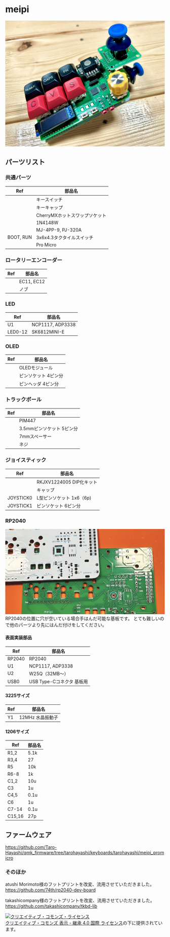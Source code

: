# meipi
![](img/meipi.jpeg)

## パーツリスト

### 共通パーツ
|Ref|部品名|
|-|-|
||キースイッチ|
||キーキャップ|
||CherryMXホットスワップソケット|
||1N4148W|
||MJ-4PP-9, PJ-320A|
|BOOT, RUN|3x6x4.3タクタイルスイッチ|
||Pro Micro|

### ロータリーエンコーダー
|Ref|部品名|
|-|-|
||EC11, EC12|
||ノブ|

### LED
|Ref|部品名|
|-|-|
|U1|NCP1117, ADP3338|
|LED0-12|SK6812MINI-E|

### OLED
|Ref|部品名|
|-|-|
||OLEDモジュール|
||ピンソケット 4ピン分|
||ピンヘッダ 4ピン分|

### トラックボール
|Ref|部品名|
|-|-|
||PIM447|
||3.5mmピンソケット 5ピン分|
||7mmスペーサー|
||ネジ|

### ジョイスティック
|Ref|部品名|
|-|-|
||RKJXV1224005 DIP化キット|
||キャップ|
|JOYSTICK0|L型ピンソケット 1x6（6p)|
|JOYSTICK1|ピンソケット 6ピン分|

### RP2040
![](img/IMG_9921.jpeg)
RP2040の位置に穴が空いている場合手はんだ可能な基板です。
とても難しいので他のパーツより先にはんだ付けをしてください。
#### 表面実装部品
|Ref|部品名|
|-|-|
|RP2040|RP2040|
|U1|NCP1117, ADP3338|
|U2|W25Q（32MB〜）|
|USB0|USB Type-Cコネクタ 基板用|

#### 3225サイズ
|Ref|部品名|
|-|-|
|Y1|12MHz 水晶振動子|

#### 1206サイズ
|Ref|部品名|
|-|-|
|R1,2|5.1k|
|R3,4|27|
|R5|10k|
|R6-8|1k|
|C1,2|10u|
|C3|1u|
|C4,5|0.1u|
|C6|1u|
|C7-14|0.1u|
|C15,16|27p|


## ファームウェア
https://github.com/Taro-Hayashi/qmk_firmware/tree/tarohayashi/keyboards/tarohayashi/meipi_promicro

### そのほか

atushi Morimoto様のフットプリントを改変、流用させていただきました。  
https://github.com/74th/rp2040-dev-board

takashicompany様のフットプリントを改変、流用させていただきました。  
https://github.com/takashicompany/tkbd-lib  
  
<a rel="license" href="http://creativecommons.org/licenses/by-sa/4.0/"><img alt="クリエイティブ・コモンズ・ライセンス" style="border-width:0" src="https://i.creativecommons.org/l/by-sa/4.0/88x31.png" /></a><br /><a rel="license" href="http://creativecommons.org/licenses/by-sa/4.0/">クリエイティブ・コモンズ 表示 - 継承 4.0 国際 ライセンス</a>の下に提供されています。
  
